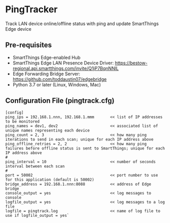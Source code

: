 # PingTracker
Track LAN device online/offline status with ping and update SmartThings Edge device

## Pre-requisites
- SmartThings Edge-enabled Hub
- SmartThings Edge LAN Presence Device Driver:  https://bestow-regional.api.smartthings.com/invite/Q1jP7BqnNNlL
- Edge Forwarding Bridge Server:  https://github.com/toddaustin07/edgebridge
- Python 3.7 or later (Linux, Windows, Mac)

## Configuration File (pingtrack.cfg)

```
[config]
ping_ips = 192.168.1.nnn, 192.168.1.mmm       << list of IP addresses to be monitored
ping_names = dev1, dev2                       << associated list of unique names representing each device
ping_count = 2, 3                             << how many ping iterations to send in each scan; unique for each IP address above
ping_offline_retries = 2, 2                   << how many ping failures before offline status is sent to SmartThings; unique for each IP address above
#
ping_interval = 10                            << number of seconds interval between each scan
#
port = 50002                                  << port number to use for this application (default is 50002)
bridge_address = 192.168.1.nnn:8088           << address of Edge bridge
console_output = yes                          << log messages to console
logfile_output = yes                          << log messages to a log file
logfile = pingtrack.log                       << name of log file to use if logfile_output = yes`
```
